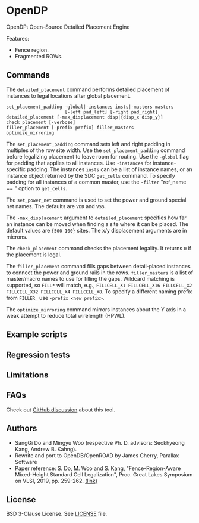 # OpenDP

OpenDP: Open-Source Detailed Placement Engine

Features:

-   Fence region.
-   Fragmented ROWs.

## Commands

The `detailed_placement` command performs detailed placement of instances
to legal locations after global placement.

```
set_placement_padding -global|-instances insts|-masters masters
                      [-left pad_left] [-right pad_right]
detailed_placement [-max_displacement disp|{disp_x disp_y}]
check_placement [-verbose]
filler_placement [-prefix prefix] filler_masters
optimize_mirroring
```

The `set_placement_padding` command sets left and right padding in multiples
of the row site width. Use the `set_placement_padding` command before
legalizing placement to leave room for routing. Use the `-global` flag
for padding that applies to all instances. Use  `-instances`
for instance-specific padding.  The instances `insts` can be a list of instance
names, or an instance object returned by the SDC `get_cells` command. To
specify padding for all instances of a common master, use the `-filter`
"ref_name == <name>" option to `get_cells`.

The `set_power_net` command is used to set the power and ground special
net names. The defaults are `VDD` and `VSS`.

The `-max_displacement` argument to `detailed_placement` specifies how
far an instance can be moved when finding a site where it can be placed. The default values are
`{500 100}` sites. The x/y displacement arguments are in microns.

The `check_placement` command checks the placement legality. It returns
`0` if the placement is legal.

The `filler_placement` command fills gaps between detail-placed instances
to connect the power and ground rails in the rows. `filler_masters` is a
list of master/macro names to use for filling the gaps. Wildcard matching
is supported, so `FILL*` will match, e.g., `FILLCELL_X1 FILLCELL_X16 FILLCELL_X2
FILLCELL_X32 FILLCELL_X4 FILLCELL_X8`.  To specify a different naming prefix
from `FILLER_` use `-prefix <new prefix>`.

The `optimize_mirroring` command mirrors instances about the Y axis in
a weak attempt to reduce total wirelength (HPWL).

## Example scripts

## Regression tests

## Limitations

## FAQs

Check out [GitHub discussion](https://github.com/The-OpenROAD-Project/OpenROAD/discussions/categories/q-a?discussions_q=category%3AQ%26A+opendp+in%3Atitle)
about this tool.

## Authors

-   SangGi Do and Mingyu Woo (respective Ph. D. advisors: Seokhyeong Kang,
    Andrew B. Kahng).
-   Rewrite and port to OpenDB/OpenROAD by James Cherry, Parallax Software
-   Paper reference: S. Do, M. Woo and S. Kang, "Fence-Region-Aware
    Mixed-Height Standard Cell Legalization", Proc. Great Lakes Symposium on VLSI,
    2019, pp. 259-262. [(link)](https://dl.acm.org/doi/10.1145/3299874.3318012)

## License

BSD 3-Clause License. See [LICENSE](LICENSE) file.

